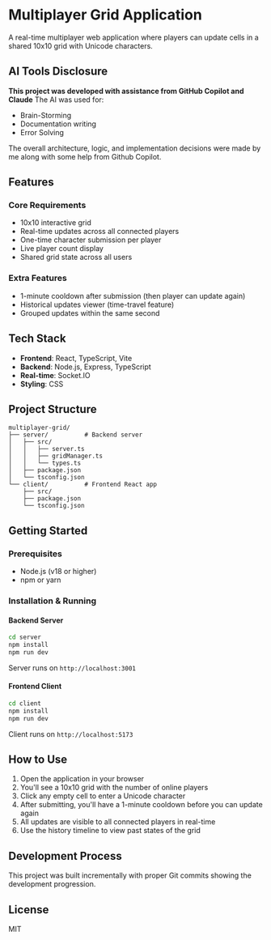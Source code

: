 # Multiplayer Grid Application

A real-time multiplayer web application where players can update cells in a shared 10x10 grid with Unicode characters.

## AI Tools Disclosure

**This project was developed with assistance from GitHub Copilot and Claude** The AI was used for:
- Brain-Storming
- Documentation writing
- Error Solving

The overall architecture, logic, and implementation decisions were made by me along with some help from Github Copilot.

## Features

### Core Requirements
- 10x10 interactive grid
- Real-time updates across all connected players
- One-time character submission per player
- Live player count display
- Shared grid state across all users

### Extra Features
- 1-minute cooldown after submission (then player can update again)
- Historical updates viewer (time-travel feature)
- Grouped updates within the same second

## Tech Stack

- **Frontend**: React, TypeScript, Vite
- **Backend**: Node.js, Express, TypeScript
- **Real-time**: Socket.IO
- **Styling**: CSS

## Project Structure

```
multiplayer-grid/
├── server/          # Backend server
│   ├── src/
│   │   ├── server.ts
│   │   ├── gridManager.ts
│   │   └── types.ts
│   ├── package.json
│   └── tsconfig.json
└── client/          # Frontend React app
    ├── src/
    ├── package.json
    └── tsconfig.json
```

## Getting Started

### Prerequisites
- Node.js (v18 or higher)
- npm or yarn

### Installation & Running

#### Backend Server
```bash
cd server
npm install
npm run dev
```
Server runs on `http://localhost:3001`

#### Frontend Client
```bash
cd client
npm install
npm run dev
```
Client runs on `http://localhost:5173`

## How to Use

1. Open the application in your browser
2. You'll see a 10x10 grid with the number of online players
3. Click any empty cell to enter a Unicode character
4. After submitting, you'll have a 1-minute cooldown before you can update again
5. All updates are visible to all connected players in real-time
6. Use the history timeline to view past states of the grid

## Development Process

This project was built incrementally with proper Git commits showing the development progression.

## License

MIT
